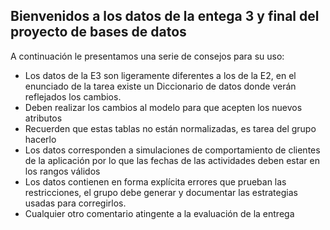 ## Bienvenidos a los datos de la entega 3 y final del proyecto de bases de datos

A continuación le presentamos una serie de consejos para su uso:
- Los datos de la E3 son ligeramente diferentes a los de la E2, en el enunciado de la tarea existe un Diccionario de datos donde verán reflejados los cambios.
- Deben realizar los cambios al modelo para que acepten los nuevos atributos
- Recuerden que estas tablas no están normalizadas, es tarea del grupo hacerlo
- Los datos corresponden a simulaciones de comportamiento de clientes de la aplicación por lo que las fechas de las actividades deben estar en los rangos válidos
- Los datos contienen en forma explícita errores que prueban las restricciones, el grupo debe generar y documentar las estrategias usadas para corregirlos.
- Cualquier otro comentario atingente a la evaluación de la entrega

